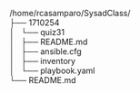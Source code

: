 /home/rcasamparo/SysadClass/  </br>
├── 1710254                   </br>
│   └── quiz31                </br>
│       ├── README.md         </br>
│       ├── ansible.cfg       </br>
│       ├── inventory         </br>
│       └── playbook.yaml     </br>
└── README.md                 </br>

